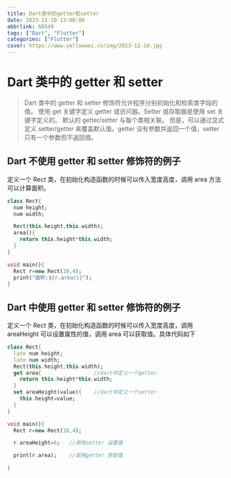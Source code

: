 ```yaml
---
title: Dart类中的getter和setter
date: 2023-12-10 13:00:00
abbrlink: 60549
tags: ["Dart", "Flutter"]
categories: ["Flutter"]
cover: https://www.yellowwei.cn/img/2023-12-10.jpg
---
```


# Dart 类中的 getter 和 setter

> Dart 类中的 getter 和 setter 修饰符允许程序分别初始化和检索类字段的值。
> 使用 get 关键字定义 getter 或访问器。Setter 或存取器是使用 set 关键字定义的。
> 默认的 getter/setter 与每个类相关联。
> 但是，可以通过显式定义 setter/getter 来覆盖默认值。getter 没有参数并返回一个值，setter 只有一个参数但不返回值。

## Dart 不使用 getter 和 setter 修饰符的例子

定义一个 Rect 类，在初始化构造函数的时候可以传入宽度高度，调用 area 方法可以计算面积。

```dart
class Rect{
  num height;
  num width;

  Rect(this.height,this.width);
  area(){
    return this.height*this.width;
  }
}

void main(){
  Rect r=new Rect(10,4);
  print("面积:${r.area()}");
}
```

## Dart 中使用 getter 和 setter 修饰符的例子

定义一个 Rect 类，在初始化构造函数的时候可以传入宽度高度，调用 areaHeight 可以设置属性的值，调用 area 可以获取值。具体代码如下

```dart
class Rect{
  late num height;
  late num width;
  Rect(this.height,this.width);
  get area{    				//dart中定义一个getter
    return this.height*this.width;
  }
  set areaHeight(value){    //dart中定义一个setter
    this.height=value;
  }
}

void main(){
  Rect r=new Rect(10,4);

  r.areaHeight=6;   //调用setter 设置值

  print(r.area);    //调用getter 获取值

}
```
